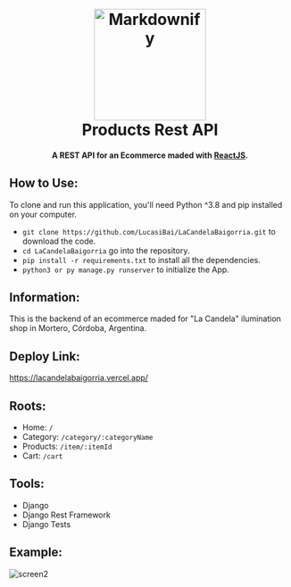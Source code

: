 <h1 align="center">
  <br>
  <a href="https://www.lacandelailuminacionyelectricidad.com/">
  <img src="https://lirp.cdn-website.com/627ffa0a/dms3rep/multi/opt/2317086-logo-01-8f14e-237w.jpg" alt="Markdownify" width="200"></a>
  <br>
  Products Rest API
  <br>
</h1>

<h4 align="center">A REST API for an Ecommerce maded with <a href="https://reactjs.org/">ReactJS</a>.</h4>

## How to Use:

To clone and run this application, you'll need Python ^3.8 and pip installed on your computer.

- `git clone https://github.com/LucasiBai/LaCandelaBaigorria.git` to download the code.
- `cd LaCandelaBaigorria` go into the repository.
- `pip install -r requirements.txt` to install all the dependencies.
- `python3 or py manage.py runserver` to initialize the App.

## Information:

This is the backend of an ecommerce maded for "La Candela" ilumination shop in Mortero, Córdoba, Argentina.

## Deploy Link:

https://lacandelabaigorria.vercel.app/

## Roots:

- Home: `/`
- Category: `/category/:categoryName`
- Products: `/item/:itemId`
- Cart: `/cart`

## Tools:

- Django
- Django Rest Framework
- Django Tests

## Example:
![screen2](https://user-images.githubusercontent.com/99888705/199101529-93555998-36da-4787-ac13-7f4fe1d4784c.gif)


